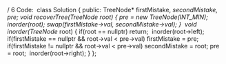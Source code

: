 /
6
Code:
​
class Solution {
public:
TreeNode* firstMistake, *secondMistake, *pre;
void recoverTree(TreeNode* root) {
pre = new TreeNode(INT_MIN);
inorder(root);
swap(firstMistake->val, secondMistake->val);
}
​
void inorder(TreeNode* root) {
if(root == nullptr)
return;
​
inorder(root->left);
​
if(firstMistake == nullptr && root->val < pre->val)
firstMistake = pre;
if(firstMistake != nullptr && root->val < pre->val)
secondMistake = root;
pre = root;
​
inorder(root->right);
}
};